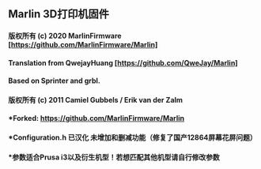 ## Marlin 3D打印机固件
#### 版权所有 (c) 2020 MarlinFirmware [https://github.com/MarlinFirmware/Marlin]
#### Translation from QwejayHuang [https://github.com/QweJay/Marlin]
#### Based on Sprinter and grbl.
#### 版权所有 (c) 2011 Camiel Gubbels / Erik van der Zalm

#### *Forked: https://github.com/MarlinFirmware/Marlin

#### *Configuration.h 已汉化 未增加和删减功能（修复了国产12864屏幕花屏问题）
#### *参数适合Prusa i3以及衍生机型！若想匹配其他机型请自行修改参数
